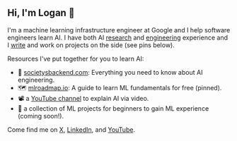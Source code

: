 ## Hi, I'm Logan 👋

I'm a machine learning infrastructure engineer at Google and I help software engineers learn AI. I have both AI [research]([https://scholar.google.com/citations?user=zFntG6MAAAAJ&hl=en](https://github.com/loganthorneloe/research)) and [engineering](https://www.linkedin.com/in/loganthorneloe/) experience and I [write](https://societysbackend.com) and work on projects on the side (see pins below).

Resources I've put together for you to learn AI:
* 📰 [societysbackend.com](https://societysbackend.com): Everything you need to know about AI engineering.
* 🗺️ [mlroadmap.io](https://mlroadmap.io): A guide to learn ML fundamentals for free (pinned).
* 📽️ a [YouTube channel](https://www.youtube.com/@loganthorneloe) to explain AI via video.
* 🔨 a collection of ML projects for beginners to gain ML experience (coming soon!).

Come find me on [X](https://x.com/loganthorneloe), [LinkedIn](https://www.linkedin.com/in/loganthorneloe/), and [YouTube](https://www.youtube.com/@loganthorneloe).
<!--
**loganthorneloe/loganthorneloe** is a ✨ _special_ ✨ repository because its `README.md` (this file) appears on your GitHub profile.

Here are some ideas to get you started:

- 🔭 I’m currently working on ...
- 🌱 I’m currently learning ...
- 👯 I’m looking to collaborate on ...
- 🤔 I’m looking for help with ...
- 💬 Ask me about ...
- 📫 How to reach me: ...
- 😄 Pronouns: ...
- ⚡ Fun fact: ...
-->
